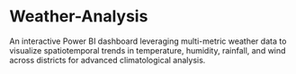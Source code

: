 # Weather-Analysis
An interactive Power BI dashboard leveraging multi-metric weather data to visualize spatiotemporal trends in temperature, humidity, rainfall, and wind across districts for advanced climatological analysis.
